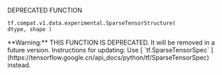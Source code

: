 DEPRECATED FUNCTION


<devsite-code><pre class="prettyprint lang-python" translate="no" dir="ltr" is-upgraded=""><code translate="no" dir="ltr">tf.compat.v1.data.experimental.SparseTensorStructure(
    dtype,
    shape
)
</code></pre></devsite-code>

<aside class="warning">**Warning:**  THIS FUNCTION IS DEPRECATED. It will be removed in a future version.
Instructions for updating:
Use [ `tf.SparseTensorSpec` ](https://tensorflow.google.cn/api_docs/python/tf/SparseTensorSpec) instead.</aside>
